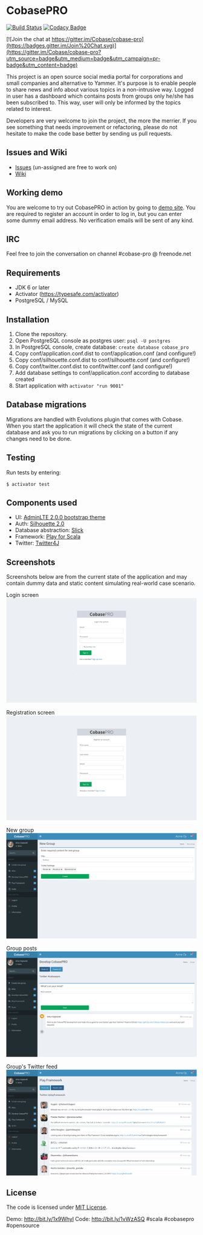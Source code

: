 CobasePRO
=========

[![Build Status](https://travis-ci.org/Cobase/cobase-pro.svg?branch=master)](https://travis-ci.org/Cobase/cobase-pro) [![Codacy Badge](https://www.codacy.com/project/badge/b13868b3f52d429c98aacf5a556a5310)](https://www.codacy.com/app/cobase/cobase-pro)

[![Join the chat at https://gitter.im/Cobase/cobase-pro](https://badges.gitter.im/Join%20Chat.svg)](https://gitter.im/Cobase/cobase-pro?utm_source=badge&utm_medium=badge&utm_campaign=pr-badge&utm_content=badge)

This project is an open source social media portal for corporations and small companies and alternative to Yammer. 
It's purpose is to enable people to share news and info about various topics in a non-intrusive way.  Logged in user 
has a dashboard which contains posts from groups only he/she has been subscribed to. This way, user will only be informed 
by the topics related to interest.

Developers are very welcome to join the project, the more the merrier. If you see something that needs improvement or refactoring, please
do not hesitate to make the code base better by sending us pull requests.

## Issues and Wiki

- [Issues](https://github.com/Cobase/cobase-pro/issues) (un-assigned are free to work on)
- [Wiki](https://github.com/Cobase/cobase-pro/wiki)

## Working demo

You are welcome to try out CobasePRO in action by going to [demo site](http://cobasepro.arturgajewski.com). You are required to register an account in order to log in, but you can enter some dummy email address. No verification emails will be sent of any kind.

## IRC

Feel free to join the conversation on channel #cobase-pro @ freenode.net

## Requirements

- JDK 6 or later
- Activator (https://typesafe.com/activator)
- PostgreSQL / MySQL


## Installation

1. Clone the repository.
2. Open PostgreSQL console as postgres user: `psql -U postgres`
3. In PostgreSQL console, create database: `create database cobase_pro`
4. Copy conf/application.conf.dist to conf/application.conf (and configure!)
5. Copy conf/silhouette.conf.dist to conf/silhouette.conf (and configure!)
6. Copy conf/twitter.conf.dist to conf/twitter.conf (and configure!)
7. Add database settings to conf/application.conf according to database created
8. Start application with `activator "run 9001"`


## Database migrations

Migrations are handled with Evolutions plugin that comes with Cobase. When you start the application it will check the state of the current database and ask you to run migrations by clicking on a button if any changes need to be done.


## Testing

Run tests by entering:

    $ activator test


## Components used

- UI: [AdminLTE 2.0.0 bootstrap theme](http://almsaeedstudio.com)
- Auth: [Silhouette 2.0](https://github.com/mohiva/play-silhouette)
- Database abstraction: [Slick](http://slick.typesafe.com)
- Framework: [Play for Scala](https://www.playframework.com)
- Twitter: [Twitter4J](http://www.twitter4j.org)


## Screenshots

Screenshots below are from the current state of the application and may contain dummy data and static content simulating real-world case scenario.

Login screen
![Sign in screen](public/samples/login.png "Sign in screen")

Registration screen
![Sign up screen](public/samples/register.png "Sign up screen")

New group
![New group page](public/samples/new_group.png "New group page")

Group posts
![Group post listing page](public/samples/group_posts.png "Group post listing page")

Group's Twitter feed
![Group's Twitter feed](public/samples/group_tweets.png "Group's Twitter feed")


## License

The code is licensed under [MIT License](http://opensource.org/licenses/MIT).

Demo: http://bit.ly/1x9Whyl Code: http://bit.ly/1vWzASQ #scala #cobasepro #opensource

